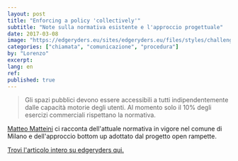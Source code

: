 ```yaml
---
layout: post
title: "Enforcing a policy 'collectively'"
subtitle: "Note sulla normativa esistente e l'approccio progettuale"
date: 2017-03-08
image: "https://edgeryders.eu/sites/edgeryders.eu/files/styles/challenge_response_node/public/response-header-images/node-7745-header.jpg"
categories: ["chiamata", "comunicazione", "procedura"]
by: "Lorenzo"
excerpt:
lang: en
ref:
published: true
---
```


> Gli spazi pubblici devono essere accessibili a tutti indipendentemente dalle capacità motorie degli utenti. Al momento solo il 10% degli esercizi commerciali rispettano la normativa.

[Matteo Matteini](https://twitter.com/bazarov23) ci racconta dell'attuale normativa in vigore nel comune di Milano e dell'approccio bottom up adottato dal progetto open rampette.

[Trovi l'articolo intero su edgeryders qui.
](https://edgeryders.eu/en/enforcing-a-policy-collectively)
